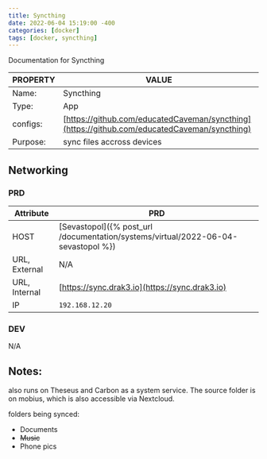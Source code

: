 ```yaml
---
title: Syncthing
date: 2022-06-04 15:19:00 -400
categories: [docker]
tags: [docker, syncthing]
---
```


Documentation for Syncthing

| PROPERTY | VALUE                                                                                        |
| -------- | -------------------------------------------------------------------------------------------- |
| Name:    | Syncthing                                                                                    |
| Type:    | App                                                                                          |
| configs: | [https://github.com/educatedCaveman/syncthing](https://github.com/educatedCaveman/syncthing) |
| Purpose: | sync files accross devices                                                                   |

## Networking

### PRD

| Attribute     | PRD                                                                               |
| ------------- | --------------------------------------------------------------------------------- |
| HOST          | [Sevastopol]({% post_url /documentation/systems/virtual/2022-06-04-sevastopol %}) |
| URL, External | N/A                                                                               |
| URL, Internal | [https://sync.drak3.io](https://sync.drak3.io)                                    |
| IP            | `192.168.12.20`                                                                   |

### DEV

N/A

## Notes:

also runs on Theseus and Carbon as a system service. The source folder is on mobius, which is also accessible via Nextcloud.

folders being synced:

- Documents
- ~~Music~~
- Phone pics
